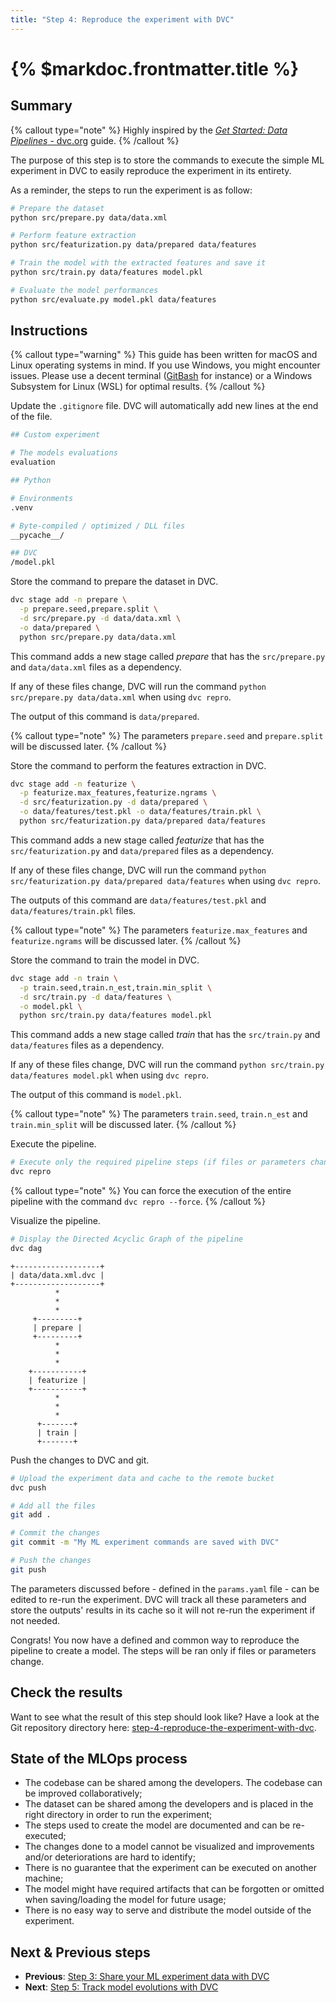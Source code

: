 ```yaml
---
title: "Step 4: Reproduce the experiment with DVC"
---
```


# {% $markdoc.frontmatter.title %}

## Summary

{% callout type="note" %}
Highly inspired by the [_Get Started: Data Pipelines_ - dvc.org](https://dvc.org/doc/start/data-management/pipelines) guide.
{% /callout %}

The purpose of this step is to store the commands to execute the simple ML experiment in DVC to easily reproduce the experiment in its entirety.

As a reminder, the steps to run the experiment is as follow:

```sh
# Prepare the dataset
python src/prepare.py data/data.xml

# Perform feature extraction
python src/featurization.py data/prepared data/features

# Train the model with the extracted features and save it
python src/train.py data/features model.pkl

# Evaluate the model performances
python src/evaluate.py model.pkl data/features
```

## Instructions

{% callout type="warning" %}
This guide has been written for macOS and Linux operating systems in mind. If you use Windows, you might encounter issues. Please use a decent terminal ([GitBash](https://gitforwindows.org/) for instance) or a Windows Subsystem for Linux (WSL) for optimal results.
{% /callout %}

Update the `.gitignore` file. DVC will automatically add new lines at the end of the file.

```sh
## Custom experiment

# The models evaluations
evaluation

## Python

# Environments
.venv

# Byte-compiled / optimized / DLL files
__pycache__/

## DVC
/model.pkl
```

Store the command to prepare the dataset in DVC.

```sh
dvc stage add -n prepare \
  -p prepare.seed,prepare.split \
  -d src/prepare.py -d data/data.xml \
  -o data/prepared \
  python src/prepare.py data/data.xml
```

This command adds a new stage called _prepare_ that has the `src/prepare.py` and `data/data.xml` files as a dependency.

If any of these files change, DVC will run the command `python src/prepare.py data/data.xml` when using `dvc repro`.

The output of this command is `data/prepared`.

{% callout type="note" %}
The parameters `prepare.seed` and `prepare.split` will be discussed later.
{% /callout %}

Store the command to perform the features extraction in DVC.

```sh
dvc stage add -n featurize \
  -p featurize.max_features,featurize.ngrams \
  -d src/featurization.py -d data/prepared \
  -o data/features/test.pkl -o data/features/train.pkl \
  python src/featurization.py data/prepared data/features
```

This command adds a new stage called _featurize_ that has the `src/featurization.py` and `data/prepared` files as a dependency.

If any of these files change, DVC will run the command `python src/featurization.py data/prepared data/features` when using `dvc repro`.

The outputs of this command are `data/features/test.pkl` and `data/features/train.pkl` files.

{% callout type="note" %}
The parameters `featurize.max_features` and `featurize.ngrams` will be discussed later.
{% /callout %}

Store the command to train the model in DVC.

```sh
dvc stage add -n train \
  -p train.seed,train.n_est,train.min_split \
  -d src/train.py -d data/features \
  -o model.pkl \
  python src/train.py data/features model.pkl
```

This command adds a new stage called _train_ that has the `src/train.py` and `data/features` files as a dependency.

If any of these files change, DVC will run the command `python src/train.py data/features model.pkl` when using `dvc repro`.

The output of this command is `model.pkl`.

{% callout type="note" %}
The parameters `train.seed`, `train.n_est` and `train.min_split` will be discussed later.
{% /callout %}

Execute the pipeline.

```sh
# Execute only the required pipeline steps (if files or parameters changed)
dvc repro
```

{% callout type="note" %}
You can force the execution of the entire pipeline with the command `dvc repro --force`.
{% /callout %}

Visualize the pipeline.

```sh
# Display the Directed Acyclic Graph of the pipeline
dvc dag
```

```
+-------------------+
| data/data.xml.dvc |
+-------------------+
          *
          *
          *
     +---------+
     | prepare |
     +---------+
          *
          *
          *
    +-----------+
    | featurize |
    +-----------+
          *
          *
          *
      +-------+
      | train |
      +-------+
```

Push the changes to DVC and git.

```sh
# Upload the experiment data and cache to the remote bucket
dvc push

# Add all the files
git add .

# Commit the changes
git commit -m "My ML experiment commands are saved with DVC"

# Push the changes
git push
```

The parameters discussed before - defined in the `params.yaml` file - can be edited to re-run the experiment. DVC will track all these parameters and store the outputs' results in its cache so it will not re-run the experiment if not needed.

Congrats! You now have a defined and common way to reproduce the pipeline to create a model. The steps will be ran only if files or parameters change.

## Check the results

Want to see what the result of this step should look like? Have a look at the Git repository directory here: [step-4-reproduce-the-experiment-with-dvc](https://github.com/csia-pme/a-guide-to-mlops/tree/main/pages/the-guide/step-4-reproduce-the-experiment-with-dvc).

## State of the MLOps process

- The codebase can be shared among the developers. The codebase can be improved collaboratively;
- The dataset can be shared among the developers and is placed in the right directory in order to run the experiment;
- The steps used to create the model are documented and can be re-executed;
- The changes done to a model cannot be visualized and improvements and/or deteriorations are hard to identify;
- There is no guarantee that the experiment can be executed on another machine;
- The model might have required artifacts that can be forgotten or omitted when saving/loading the model for future usage;
- There is no easy way to serve and distribute the model outside of the experiment.

## Next & Previous steps

- **Previous**: [Step 3: Share your ML experiment data with DVC](/the-guide/step-3-share-your-ml-experiment-data-with-dvc)
- **Next**: [Step 5: Track model evolutions with DVC](/the-guide/step-5-track-model-evolutions-with-dvc)
